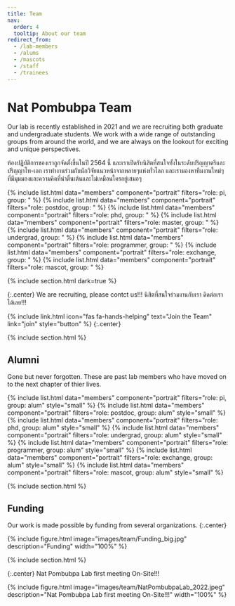 ```yaml
---
title: Team
nav:
  order: 4
  tooltip: About our team
redirect_from:
  - /lab-members
  - /alums
  - /mascots
  - /staff
  - /trainees
---
```


# <i class="fas fa-users"></i>Nat Pombubpa Team


Our lab is recently established in 2021 and we are recruiting both graduate and undergraduate students. We work with a wide range of outstanding groups from around the world, and we are always on the lookout for exciting and unique perspectives. <br>

ห้องปฏิบัติการของเราถูกจัดตั้งขี้นในปี 2564 นี้ และเราเปิดรับนิสิตที่สนใจทั้งในระดับปริญญาตรีและปริญญาโท-เอก เราทำงานร่วมกับนักวิจัยแนวหน้าจากหลายๆแห่งทั่วโลก และเรามองหาทีมงานใหม่ๆ ที่มีมุมมองและความคิดที่น่าตื่นเต้นและไม่เหมือนใครอยู่เสมอๆ 

{% include list.html data="members" component="portrait" filters="role: pi, group: " %}
{% include list.html data="members" component="portrait" filters="role: postdoc, group: " %}
{% include list.html data="members" component="portrait" filters="role: phd, group: " %}
{% include list.html data="members" component="portrait" filters="role: master, group: " %}
{% include list.html data="members" component="portrait" filters="role: undergrad, group: " %}
{% include list.html data="members" component="portrait" filters="role: programmer, group: " %}
{% include list.html data="members" component="portrait" filters="role: exchange, group: " %}
{% include list.html data="members" component="portrait" filters="role: mascot, group: " %}

{% include section.html dark=true %}

{:.center}
We are recruiting, please contct us!!! นิสิตที่สนใจร่วมงานกับเรา ดิดต่อเราได้เลย!!!

{%
  include link.html
  icon="fas fa-hands-helping"
  text="Join the Team"
  link="join"
  style="button"
%}
{:.center}

{% include section.html %}
## Alumni

Gone but never forgotten.
These are past lab members who have moved on to the next chapter of thier lives.

{% include list.html data="members" component="portrait" filters="role: pi, group: alum" style="small" %}
{% include list.html data="members" component="portrait" filters="role: postdoc, group: alum" style="small" %}
{% include list.html data="members" component="portrait" filters="role: phd, group: alum" style="small" %}
{% include list.html data="members" component="portrait" filters="role: undergrad, group: alum" style="small" %}
{% include list.html data="members" component="portrait" filters="role: programmer, group: alum" style="small" %}
{% include list.html data="members" component="portrait" filters="role: exchange, group: alum" style="small" %}
{% include list.html data="members" component="portrait" filters="role: mascot, group: alum" style="small" %}


{% include section.html %}
## Funding

Our work is made possible by funding from several organizations.
{:.center}

{%
  include figure.html
  image="images/team/Funding_big.jpg"
  description="Funding"
  width="100%"
%}

{% include section.html %}

 {:.center}
 Nat Pombubpa Lab first meeting On-Site!!!

{%
  include figure.html
  image="images/team/NatPombubpaLab_2022.jpeg"
  description="Nat Pombubpa Lab first meeting On-Site!!!"
  width="100%"
%}

